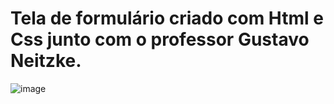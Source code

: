 # Tela de formulário criado com Html e Css junto com o professor Gustavo Neitzke.

![image](https://user-images.githubusercontent.com/115021378/208265382-75bf4afb-3513-422d-9134-13cf3e6d4a73.png)
